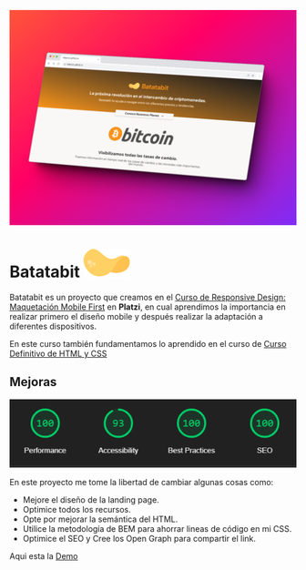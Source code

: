 ![BatataBit Page](./assets/img/og-image.webp "Batatabit Page")

# Batatabit ![Batatabit Logo](/assets/icons/batata.svg)

Batatabit es un proyecto que creamos en el <a href="https://platzi.com/cursos/mobile-first/" target="_blank">Curso de Responsive Design: Maquetación Mobile First</a> en **Platzi**, en cual aprendimos la importancia en realizar primero el diseño mobile y después realizar la adaptación a diferentes dispositivos.

En este curso también fundamentamos lo aprendido en el curso de <a href="https://platzi.com/cursos/html-css/" target="_blank">Curso Definitivo de HTML y CSS</a>

## Mejoras

![Light House Result](./assets/img/light-house-result.webp "Light House Result")

En este proyecto me tome la libertad de cambiar algunas cosas como:

* Mejore el diseño de la landing page.
* Optimice todos los recursos.
* Opte por mejorar la semántica del HTML.
* Utilice la metodología de BEM para ahorrar lineas de código en mi CSS.
* Optimice el SEO y Cree los Open Graph para compartir el link.

Aqui esta la <a href="https://edgonzz.github.io/curso-mobile-first/" target="_blank">Demo</a>